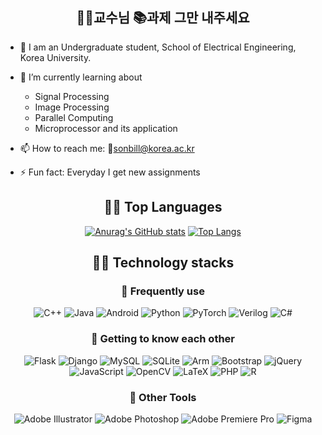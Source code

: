 <div align=center>
   
## 👨‍🏫교수님 📚과제 그만 내주세요
<div align=left>
   
- 🔭 I am an Undergraduate student, School of Electrical Engineering, Korea University.
- 🌱 I’m currently learning about
    * Signal Processing
    * Image Processing
    * Parallel Computing
    * Microprocessor and its application
- 📫 How to reach me: 📧sonbill@korea.ac.kr
- ⚡ Fun fact: Everyday I get new assignments
   
   </div>

## 👨‍💻 Top Languages

[![Anurag's GitHub stats](https://github-readme-stats.vercel.app/api?username=BrawnyClover&show_icons=true&theme=radical)](https://github.com/anuraghazra/github-readme-stats)
[![Top Langs](https://github-readme-stats.vercel.app/api/top-langs/?username=BrawnyClover&layout=compact&show_icons=true&theme=radical)](https://github.com/anuraghazra/github-readme-stats)
   
## 👨‍💻 Technology stacks

### 🔭 Frequently use


   ![C++](https://img.shields.io/badge/c++-%2300599C.svg?style=flat&logo=c%2B%2B&logoColor=white)
   ![Java](https://img.shields.io/badge/java-%23ED8B00.svg?style=flat&logo=java&logoColor=white) ![Android](https://img.shields.io/badge/Android-3DDC84?style=flat&logo=android&logoColor=white)
   ![Python](https://img.shields.io/badge/python-3670A0?style=flat&logo=python&logoColor=ffdd54)
   ![PyTorch](https://img.shields.io/badge/PyTorch-%23EE4C2C.svg?style=flat&logo=PyTorch&logoColor=white) 
   ![Verilog](https://img.shields.io/badge/Verilog-%2300599C.svg?style=flat&logo=V&logoColor=white)
   ![C#](https://img.shields.io/badge/c%23-%23239120.svg?style=flat&logo=c-sharp&logoColor=white) 

### 🌱 Getting to know each other

   ![Flask](https://img.shields.io/badge/flask-%23000.svg?style=flat&logo=flask&logoColor=white)
   ![Django](https://img.shields.io/badge/django-%23092E20.svg?style=flat&logo=django&logoColor=white)
   ![MySQL](https://img.shields.io/badge/mysql-%2300f.svg?style=flat&logo=mysql&logoColor=white)
   ![SQLite](https://img.shields.io/badge/sqlite-%2307405e.svg?style=flat&logo=sqlite&logoColor=white)
   ![Arm](https://img.shields.io/badge/arm-%23000.svg?style=flat&logo=arm&logoColor=white)
   ![Bootstrap](https://img.shields.io/badge/bootstrap-%23563D7C.svg?style=flat&logo=bootstrap&logoColor=white)
    ![jQuery](https://img.shields.io/badge/jquery-%230769AD.svg?style=flat&logo=jquery&logoColor=white)
    ![JavaScript](https://img.shields.io/badge/javascript-%23323330.svg?style=flat&logo=javascript&logoColor=%23F7DF1E)
    ![OpenCV](https://img.shields.io/badge/opencv-%23white.svg?style=flat&logo=opencv&logoColor=white)
   	![LaTeX](https://img.shields.io/badge/latex-%23008080.svg?style=flat&logo=latex&logoColor=white)
       ![PHP](https://img.shields.io/badge/php-%23777BB4.svg?style=flat&logo=php&logoColor=white)
       ![R](https://img.shields.io/badge/r-%23276DC3.svg?style=flat&logo=r&logoColor=white)


### 👯 Other Tools
![Adobe Illustrator](https://img.shields.io/badge/Adobe%20illustrator-%23FF9A00.svg?style=flat&logo=adobe%20illustrator&logoColor=white)
![Adobe Photoshop](https://img.shields.io/badge/Adobe%20photoshop-%2331A8FF.svg?style=flat&logo=adobe%20photoshop&logoColor=white)
![Adobe Premiere Pro](https://img.shields.io/badge/Adobe%20Premiere%20Pro-9999FF.svg?style=flat&logo=Adobe%20Premiere%20Pro&logoColor=white)
![Figma](https://img.shields.io/badge/figma-%23F24E1E.svg?style=flat&logo=figma&logoColor=white)

 </div>
<!--
**BrawnyClover/BrawnyClover** is a ✨ _special_ ✨ repository because its `README.md` (this file) appears on your GitHub profile.

Here are some ideas to get you started:

- 🔭 I’m currently working on ...
- 🌱 I’m currently learning ...
- 👯 I’m looking to collaborate on ...
- 🤔 I’m looking for help with ...
- 💬 Ask me about ...
- 📫 How to reach me: ...
- 😄 Pronouns: ...
- ⚡ Fun fact: ...
-->
